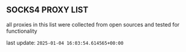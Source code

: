 ## SOCKS4 PROXY LIST

all proxies in this list were collected from open sources and tested for functionality

last update: `2025-01-04 16:03:54.614565+00:00`